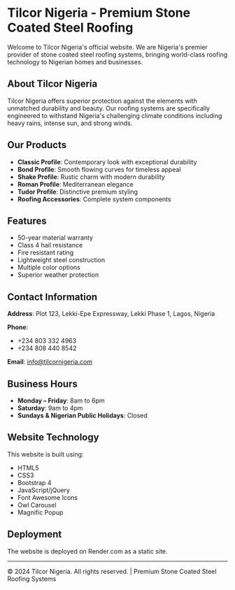 # Tilcor Nigeria - Premium Stone Coated Steel Roofing

Welcome to Tilcor Nigeria's official website. We are Nigeria's premier provider of stone coated steel roofing systems, bringing world-class roofing technology to Nigerian homes and businesses.

## About Tilcor Nigeria

Tilcor Nigeria offers superior protection against the elements with unmatched durability and beauty. Our roofing systems are specifically engineered to withstand Nigeria's challenging climate conditions including heavy rains, intense sun, and strong winds.

## Our Products

- **Classic Profile**: Contemporary look with exceptional durability
- **Bond Profile**: Smooth flowing curves for timeless appeal
- **Shake Profile**: Rustic charm with modern durability
- **Roman Profile**: Mediterranean elegance
- **Tudor Profile**: Distinctive premium styling
- **Roofing Accessories**: Complete system components

## Features

- 50-year material warranty
- Class 4 hail resistance
- Fire resistant rating
- Lightweight steel construction
- Multiple color options
- Superior weather protection

## Contact Information

**Address**: Plot 123, Lekki-Epe Expressway, Lekki Phase 1, Lagos, Nigeria

**Phone**: 
- +234 803 332 4963
- +234 808 440 8542

**Email**: info@tilcornigeria.com

## Business Hours

- **Monday – Friday**: 8am to 6pm
- **Saturday**: 9am to 4pm
- **Sundays & Nigerian Public Holidays**: Closed

## Website Technology

This website is built using:
- HTML5
- CSS3
- Bootstrap 4
- JavaScript/jQuery
- Font Awesome Icons
- Owl Carousel
- Magnific Popup

## Deployment

The website is deployed on Render.com as a static site.

---

© 2024 Tilcor Nigeria. All rights reserved. | Premium Stone Coated Steel Roofing Systems
